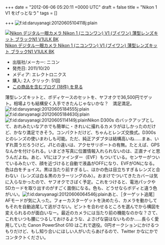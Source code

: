 
+++
date = "2012-06-06 05:20:11 +0000 UTC"
draft = false
title = "Nikon 1 V1 をげっとなう"
tags = []

+++
<img src="http://cdn-ak.f.st-hatena.com/images/fotolife/d/daruyanagi/20120605/20120605104118.jpg" alt="f:id:daruyanagi:20120605104118j:plain" title="f:id:daruyanagi:20120605104118j:plain" class="hatena-fotolife"/><div class="hatena-asin-detail"><a href="http://www.amazon.co.jp/exec/obidos/ASIN/B005OD1DNQ/bestylesnet-22/"><img src="http://ecx.images-amazon.com/images/I/41csSbga4WL._SL160_.jpg" class="hatena-asin-detail-image" alt="Nikon デジタル一眼カメラ Nikon 1 (ニコンワン) V1 (ブイワン) 薄型レンズキット ブラックN1 V1ULK BK" title="Nikon デジタル一眼カメラ Nikon 1 (ニコンワン) V1 (ブイワン) 薄型レンズキット ブラックN1 V1ULK BK"/></a><div class="hatena-asin-detail-info"><a href="http://www.amazon.co.jp/exec/obidos/ASIN/B005OD1DNQ/bestylesnet-22/">Nikon デジタル一眼カメラ Nikon 1 (ニコンワン) V1 (ブイワン) 薄型レンズキット ブラックN1 V1ULK BK</a><ul><li><span class="hatena-asin-detail-label">出版社/メーカー:</span> ニコン</li><li><span class="hatena-asin-detail-label">発売日:</span> 2011/10/20</li><li><span class="hatena-asin-detail-label">メディア:</span> エレクトロニクス</li><li><span class="hatena-asin-detail-label">購入</span>: 2人 <span class="hatena-asin-detail-label">クリック</span>: 51回</li><li><a href="http://d.hatena.ne.jp/asin/B005OD1DNQ/bestylesnet-22" target="_blank">この商品を含むブログ (18件) を見る</a></li></ul></div><div class="hatena-asin-detail-foot"></div></div>薄型レンズキットと、ボディケースのセットを、ヤフオクで36,500円でゲット。相場よりも結構安く入手できたんじゃないかな？　満足満足。<img src="http://cdn-ak.f.st-hatena.com/images/fotolife/d/daruyanagi/20120605/20120605184555.jpg" alt="f:id:daruyanagi:20120605184555j:plain" title="f:id:daruyanagi:20120605184555j:plain" class="hatena-fotolife"/><img src="http://cdn-ak.f.st-hatena.com/images/fotolife/d/daruyanagi/20120605/20120605184630.jpg" alt="f:id:daruyanagi:20120605184630j:plain" title="f:id:daruyanagi:20120605184630j:plain" class="hatena-fotolife"/><img src="http://cdn-ak.f.st-hatena.com/images/fotolife/d/daruyanagi/20120605/20120605114149.jpg" alt="f:id:daruyanagi:20120605114149j:plain" title="f:id:daruyanagi:20120605114149j:plain" class="hatena-fotolife"/>Nikon D300s のバックアップとして、おれみたいなアホでも簡単に・きれいに撮れるカメラがほしかったのだけど、かなり満足できそう。コンパクトだけど、ちゃんとレンズ交換式。D300s とのレンズの使いまわしも可能。ただ、純正アダプタは結構高いね……まぁ、いずれ買うだろうけど。J1との違いは、アクセサリポートの有無。たとえば、GPSなんかを付けられる。いまどき写真に位置情報入れられないのは、正直ナイと思うんだよね。あと、V1にはファインダー（EVF）もついている。センサーがついているみたいで、顔を近づけると自動で液晶がOFFになり、EVFがONになる。色は白をチョイス。黒は当たり前すぎるし、ほかの色は目立ちすぎ＆レンズと合わない（レンズは白＆黒のカラーリングのみ）。おまけでついてきたカバーは気に入らなかったので、ヤフオクでさばく予定。これをつけると、電池パックやSDカードを取り出すのがすごく面倒になる。色も、どうせならボディと違う色がいい。<img src="http://cdn-ak.f.st-hatena.com/images/fotolife/d/daruyanagi/20120606/20120606064546.jpg" alt="f:id:daruyanagi:20120606064546j:plain" title="f:id:daruyanagi:20120606064546j:plain" class="hatena-fotolife"/>あと、［ターゲット追尾］AFモードが気に入った。フォーカスターゲットを決めたら、カメラを動かしてもそれを自動追尾して逃がさない。ピントを合わせるところを選んでから構図を変えられるのが面白いなー。最近のカメラには当たり前の機能なのかな？さて、これをいつも腰につるしておけるような、よさげな袋はないものか……長らく愛用していた Canon PowerShot G10 はこれで退役。0円オークションにかけるつもりだけど、もし知り合いにほしい人がいたらあげるので、Twitter かなにかでコンタクトください。


